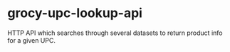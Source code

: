 # grocy-upc-lookup-api

HTTP API which searches through several datasets to return product info for a given UPC.